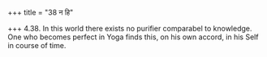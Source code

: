 +++
title = "38 न हि"

+++
4.38. In this world there exists no purifier comparabel to knowledge.
One who becomes perfect in Yoga finds this, on his own accord, in his
Self in course of time.
